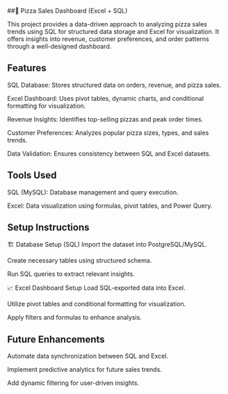 ##🍕 Pizza Sales Dashboard (Excel + SQL)

This project provides a data-driven approach to analyzing pizza sales trends using SQL for structured data storage and Excel for visualization. 
It offers insights into revenue, customer preferences, and order patterns through a well-designed dashboard.

## Features
SQL Database: Stores structured data on orders, revenue, and pizza sales.

Excel Dashboard: Uses pivot tables, dynamic charts, and conditional formatting for visualization.

Revenue Insights: Identifies top-selling pizzas and peak order times.

Customer Preferences: Analyzes popular pizza sizes, types, and sales trends.

Data Validation: Ensures consistency between SQL and Excel datasets.

 ## Tools Used
SQL (MySQL): Database management and query execution.

Excel: Data visualization using formulas, pivot tables, and Power Query.


## Setup Instructions
🏗 Database Setup (SQL)
Import the dataset into PostgreSQL/MySQL.

Create necessary tables using structured schema.

Run SQL queries to extract relevant insights.

📈 Excel Dashboard Setup
Load SQL-exported data into Excel.

Utilize pivot tables and conditional formatting for visualization.

Apply filters and formulas to enhance analysis.

## Future Enhancements
Automate data synchronization between SQL and Excel.

Implement predictive analytics for future sales trends.

Add dynamic filtering for user-driven insights.

